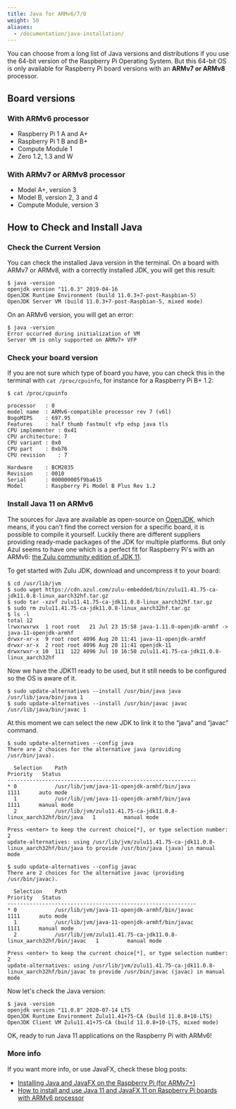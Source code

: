```yaml
---
title: Java for ARMv6/7/8
weight: 50
aliases:
  - /documentation/java-installation/
---
```


You can choose from a long list of Java versions and distributions if you use the 64-bit version of the Raspberry Pi Operating System. But this 64-bit OS is only available for Raspberry Pi board versions with an **ARMv7 or ARMv8** processor. 

## Board versions

### With ARMv6 processor

* Raspberry Pi 1 A and A+
* Raspberry Pi 1 B and B+
* Compute Module 1
* Zero 1.2, 1.3 and W

### With ARMv7 or ARMv8 processor

* Model A+, version 3
* Model B, version 2, 3 and 4
* Compute Module, version 3

## How to Check and Install Java

### Check the Current Version

You can check the installed Java version in the terminal. On a board with ARMv7 or ARMv8, with a correctly installed JDK, you will get this result:

```
$ java -version
openjdk version "11.0.3" 2019-04-16
OpenJDK Runtime Environment (build 11.0.3+7-post-Raspbian-5)
OpenJDK Server VM (build 11.0.3+7-post-Raspbian-5, mixed mode)
```

On an ARMv6 version, you will get an error:

```
$ java -version
Error occurred during initialization of VM
Server VM is only supported on ARMv7+ VFP
```

### Check your board version

If you are not sure which type of board you have, you can check this in the terminal with `cat /proc/cpuinfo`, for instance for a Raspberry Pi B+ 1.2:

```
$ cat /proc/cpuinfo

processor	: 0
model name	: ARMv6-compatible processor rev 7 (v6l)
BogoMIPS	: 697.95
Features	: half thumb fastmult vfp edsp java tls 
CPU implementer	: 0x41
CPU architecture: 7
CPU variant	: 0x0
CPU part	: 0xb76
CPU revision	: 7

Hardware	: BCM2835
Revision	: 0010
Serial		: 000000005f9ba615
Model		: Raspberry Pi Model B Plus Rev 1.2
```

### Install Java 11 on ARMv6

The sources for Java are available as open-source on [OpenJDK](https://openjdk.java.net/), which means, if you can't find the correct version for a specific board, it is possible to compile it yourself. Luckily there are different suppliers providing ready-made packages of the JDK for multiple platforms. But only Azul seems to have one which is a perfect fit for Raspberry Pi's with an ARMv6: [the Zulu community edition of JDK 11](https://www.azul.com/downloads/zulu-community/?version=java-11-lts&os=linux&architecture=arm-32-bit-hf&package=jdk).

To get started with Zulu JDK, download and uncompress it to your board:

```
$ cd /usr/lib/jvm
$ sudo wget https://cdn.azul.com/zulu-embedded/bin/zulu11.41.75-ca-jdk11.0.8-linux_aarch32hf.tar.gz
$ sudo tar -xzvf zulu11.41.75-ca-jdk11.0.8-linux_aarch32hf.tar.gz
$ sudo rm zulu11.41.75-ca-jdk11.0.8-linux_aarch32hf.tar.gz
$ ls -l
total 12
lrwxrwxrwx  1 root root   21 Jul 23 15:58 java-1.11.0-openjdk-armhf -> java-11-openjdk-armhf
drwxr-xr-x  9 root root 4096 Aug 20 11:41 java-11-openjdk-armhf
drwxr-xr-x  2 root root 4096 Aug 20 11:41 openjdk-11
drwxrwxr-x 10  111  122 4096 Jul 10 16:50 zulu11.41.75-ca-jdk11.0.8-linux_aarch32hf
```

Now we have the JDK11 ready to be used, but it still needs to be configured so the OS is aware of it.

```
$ sudo update-alternatives --install /usr/bin/java java /usr/lib/java/bin/java 1
$ sudo update-alternatives --install /usr/bin/javac javac /usr/lib/java/bin/javac 1
```

At this moment we can select the new JDK to link it to the “java” and “javac” command.

```
$ sudo update-alternatives --config java
There are 2 choices for the alternative java (providing /usr/bin/java).

  Selection    Path                                                             Priority   Status
------------------------------------------------------------
* 0            /usr/lib/jvm/java-11-openjdk-armhf/bin/java                       1111      auto mode
  1            /usr/lib/jvm/java-11-openjdk-armhf/bin/java                       1111      manual mode
  2            /usr/lib/jvm/zulu11.41.75-ca-jdk11.0.8-linux_aarch32hf/bin/java   1         manual mode

Press <enter> to keep the current choice[*], or type selection number: 2
update-alternatives: using /usr/lib/jvm/zulu11.41.75-ca-jdk11.0.8-linux_aarch32hf/bin/java to provide /usr/bin/java (java) in manual mode

$ sudo update-alternatives --config javac
There are 2 choices for the alternative javac (providing /usr/bin/javac).

  Selection    Path                                                              Priority   Status
------------------------------------------------------------
* 0            /usr/lib/jvm/java-11-openjdk-armhf/bin/javac                       1111      auto mode
  1            /usr/lib/jvm/java-11-openjdk-armhf/bin/javac                       1111      manual mode
  2            /usr/lib/jvm/zulu11.41.75-ca-jdk11.0.8-linux_aarch32hf/bin/javac   1         manual mode

Press <enter> to keep the current choice[*], or type selection number: 2
update-alternatives: using /usr/lib/jvm/zulu11.41.75-ca-jdk11.0.8-linux_aarch32hf/bin/javac to provide /usr/bin/javac (javac) in manual mode
```

Now let's check the Java version:

```
$ java -version
openjdk version "11.0.8" 2020-07-14 LTS
OpenJDK Runtime Environment Zulu11.41+75-CA (build 11.0.8+10-LTS)
OpenJDK Client VM Zulu11.41+75-CA (build 11.0.8+10-LTS, mixed mode)
```

OK, ready to run Java 11 applications on the Raspberry Pi with ARMv6!

### More info

If you want more info, or use JavaFX, check these blog posts:

* [Installing Java and JavaFX on the Raspberry Pi (for ARMv7+)](https://webtechie.be/post/2020-04-08-installing-java-and-javafx-on-raspberry-pi/)
* [How to install and use Java 11 and JavaFX 11 on Raspberry Pi boards with ARMv6 processor](https://webtechie.be/post/2020-08-27-azul-zulu-java-11-and-gluon-javafx-11-on-armv6-raspberry-pi/)

